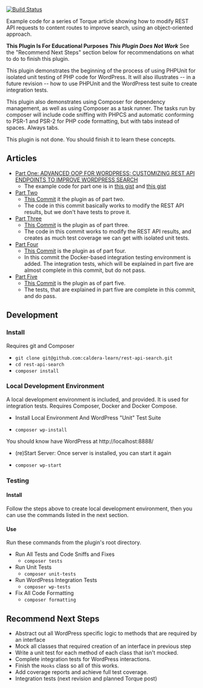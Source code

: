 [![Build Status](https://travis-ci.org/caldera-learn/rest-api-search.svg?branch=master)](https://travis-ci.org/caldera-learn/rest-api-search)

Example code for a series of Torque article showing how to modify REST API requests to content routes to improve search, using an object-oriented approach.

**This Plugin Is For Educational Purposes _This Plugin Does Not Work_** See the "Recommend Next Steps" section below for recommendations on what to do to finish this plugin.

This plugin demonstrates the beginning of the process of using PHPUnit for isolated unit testing of PHP code for WordPress. It will also illustrates -- in a future revision -- how to use PHPUnit and the WordPress test suite to create integration tests.

This plugin also demonstrates using Composer for dependency management, as well as using Composer as a task runner. The tasks run by composer will include code sniffing with PHPCS and automatic conforming to PSR-1 and PSR-2 for PHP code formatting, but with tabs instead of spaces. Always tabs.

This plugin is not done. You should finish it to learn these concepts.

## Articles

* [Part One: ADVANCED OOP FOR WORDPRESS: CUSTOMIZING REST API ENDPOINTS TO IMPROVE WORDPRESS SEARCH](https://torquemag.io/2018/03/advanced-oop-wordpress-customizing-rest-api-endpoints-improve-wordpress-search/)
    - The example code for part one is in [this gist](https://gist.github.com/Shelob9/ec02944421cbc57dbff3dbdfbdc3bf0d) and [this gist](https://gist.github.com/Shelob9/8f59a1ece87337a03f2ebffbc235e45e)
* [Part Two]() 
    - [This Commit](https://github.com/caldera-learn/rest-api-search/commit/c8e0a27f281b63b3c7e64c9ca598b06aa7a2c875) it the plugin as of part two.
    - The code in this commit basically works to modify the REST API results, but we don't have tests to prove it.
* [Part Three]()
    - [This Commit](https://github.com/caldera-learn/rest-api-search/tree/ecdce18d737f258b4cf9ab35f2cfd473fd57bbb1) is the plugin as of part three.
    - The code in this commit works to modify the REST API results, and creates as much test coverage we can get with isolated unit tests.
* [Part Four]() 
    - [This Commit](https://github.com/caldera-learn/rest-api-search/commit/0ce0ae8869779a580f738553123a10d5cd0b28ac) is the plugin as of part four.
    - In this commit the Docker-based integration testing environment is added. The integration tests, which will be explained in part five are almost complete in this commit, but do not pass.
* [Part Five]()
    - [This Commit](https://github.com/caldera-learn/rest-api-search/commit/0ce0ae8869779a580f738553123a10d5cd0b28ac) is the plugin as of part five.
    - The tests, that are explained in part five are complete in this commit, and do pass.


## Development


### Install
Requires git and Composer

* `git clone git@github.com:caldera-learn/rest-api-search.git`
* `cd rest-api-search`
* `composer install`

### Local Development Environment
A  local development environment is included, and provided. It is used for integration tests. Requires Composer, Docker and Docker Compose.

* Install Local Environment And WordPress "Unit" Test Suite
- `composer wp-install`

You should know have WordPress at http://localhost:8888/

* (re)Start Server: Once server is installed, you can start it again
- `composer wp-start`

### Testing

#### Install
Follow the steps above to create local development environment, then you can use the commands listed in the next section.

#### Use
Run these commands from the plugin's root directory.

* Run All Tests and Code Sniffs and Fixes
    - `composer tests`
* Run Unit Tests
    - `composer unit-tests`
* Run WordPress Integration Tests
    - `composer wp-tests`
* Fix All Code Formatting
    - `composer formatting`

## Recommend Next Steps
* Abstract out all WordPress specific logic to methods that are required by an interface
* Mock all classes that required creation of an interface in previous step
* Write a unit test for each method of each class that isn't mocked.
* Complete integration tests for WordPress interactions.
* Finish the `Hooks` class so all of this works.
* Add coverage reports and achieve full test coverage.
* Integration tests (next revision and planned Torque post)